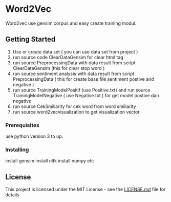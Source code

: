 # Word2Vec

Word2vec use gensim corpus and easy create training modul.

## Getting Started
1. Use or create data set ( you can use data set from project )
2. run source code ClearDataGensim for clear html tag
3. run source PreprocessingData with data result from script ClearDataGensim (this for clear stop word )
4. run source sentiment analysis with data result from script PreprocessingData ( this for create base file sentiment postive and negative )
5. run source TrainingModelPositif (use Positive.txt) and run source TrainingModelNegative ( use Negative.txt ) for get model postive dan negative
6. run source CekSmiliarity for cek word from word smiliarity
7. run source word2vecvisualization to get visualization vector 


### Prerequisites

use python version 3 to up.


### Installing

install gensim
install nltk
install numpy
etc


## License

This project is licensed under the MIT License - see the [LICENSE.md](LICENSE.md) file for details





